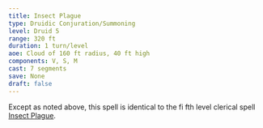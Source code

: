 ```yaml
---
title: Insect Plague
type: Druidic Conjuration/Summoning
level: Druid 5
range: 320 ft
duration: 1 turn/level
aoe: Cloud of 160 ft radius, 40 ft high
components: V, S, M
cast: 7 segments
save: None
draft: false
---
```


Except as noted above, this spell is identical to the fi fth level
clerical spell [Insect Plague](/srd/spells/cleric/insect-plague).
